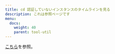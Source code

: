 ```yaml
---
title: cd 認証していないインスタンスのタイムラインを見る
description: これは参照ページです
menu:
  docs:
    weight: 40
    parent: tool-util
---
```


[こちら](https://docs.thedesk.top/timeline/glance)を参照。